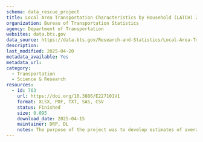 ```yaml
---
schema: data_rescue_project 
title: Local Area Transportation Characteristics by Household (LATCH) 2017
organization: Bureau of Transportation Statistics
agency: Department of Transportation
websites: data.bts.gov
data_source: https://data.bts.gov/Research-and-Statistics/Local-Area-Transportation-Characteristics-by-House/va72-z8hz/about_data
description: 
last_modified: 2025-04-20
metadata_available: Yes
metadata_url: 
category:
  - Transportation 
  - Science & Research 
resources:
  - id: 763
    url: https://doi.org/10.3886/E227101V1
    format: XLSX, PDF, TXT, SAS, CSV
    status: Finished
    size: 0.095
    download_date: 2025-04-15
    maintainer: DRP, DL
    notes: The purpose of the project was to develop estimates of average weekday household person trips, vehicle trips, person miles traveled, and vehicle miles traveled (per day), for all Census tracts in the United States. The Bureau of Transportation Statistics (BTS) developed a model that allows for Census tract estimation using the National Household Travel Survey (NHTS) data along with American Community Survey (ACS) data from the Census Bureau. The model divides the NHTS data into six geographic areas, classifies these areas as urban/suburban/rural, and then estimates average weekday household person miles traveled, person trips, vehicle miles traveled, and vehicle trips for each geographic area. The BTS model then transfers the estimates to individual Census tracts using the household and demographic data from the ACS for each Census tract.The resulting Census tract estimates provide beneficial indicators to local governments and other customers who may not have the budget and/or time for conducting their own local survey. Additionally, the use of a standard set of questions across all geographies in the NHTS enables comparison across geographies that otherwise would be captured in dcensus tracts with zero population, or census tracts with very unusual demographic or travel characteristics.
---
```

